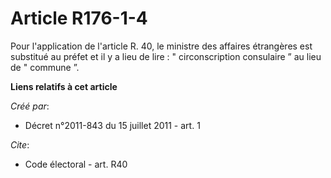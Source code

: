 # Article R176-1-4

Pour l'application de l'article R. 40, le ministre des affaires étrangères est substitué au préfet et il y a lieu de lire : "
circonscription consulaire ” au lieu de " commune ”.

**Liens relatifs à cet article**

_Créé par_:

  - Décret n°2011-843 du 15 juillet 2011 - art. 1

_Cite_:

  - Code électoral - art. R40

